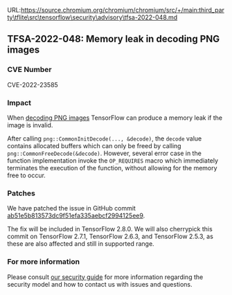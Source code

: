 URL:https://source.chromium.org/chromium/chromium/src/+/main:third_party\tflite\src\tensorflow\security\advisory\tfsa-2022-048.md
## TFSA-2022-048: Memory leak in decoding PNG images

### CVE Number
CVE-2022-23585

### Impact
When [decoding PNG images](https://github.com/tensorflow/tensorflow/blob/a1320ec1eac186da1d03f033109191f715b2b130/tensorflow/core/kernels/image/decode_image_op.cc#L322-L416) TensorFlow can produce a memory leak if the image is invalid.

After calling `png::CommonInitDecode(..., &decode)`, the `decode` value contains allocated buffers which can only be freed by calling `png::CommonFreeDecode(&decode)`. However, several error case in the function implementation invoke the `OP_REQUIRES` macro which immediately terminates the execution of the function, without allowing for the memory free to occur.

### Patches
We have patched the issue in GitHub commit [ab51e5b813573dc9f51efa335aebcf2994125ee9](https://github.com/tensorflow/tensorflow/commit/ab51e5b813573dc9f51efa335aebcf2994125ee9).

The fix will be included in TensorFlow 2.8.0. We will also cherrypick this commit on TensorFlow 2.7.1, TensorFlow 2.6.3, and TensorFlow 2.5.3, as these are also affected and still in supported range.

### For more information
Please consult [our security guide](https://github.com/tensorflow/tensorflow/blob/master/SECURITY.md) for more information regarding the security model and how to contact us with issues and questions.
